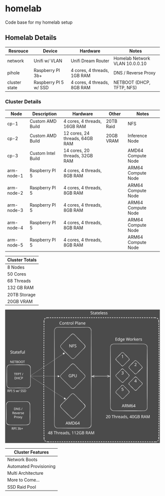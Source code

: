 # homelab

Code base for my homelab setup

## Homelab Details

| Resrouce      | Device                | Hardware                    | Notes                          |
| ------------- | --------------------- | --------------------------- | ------------------------------ |
| network       | Unifi w/ VLAN         | Unifi Dream Router          | Homelab Network VLAN 10.0.0.10 |
| pihole        | Raspberry PI 3b+      | 4 cores, 4 threads, 1GB RAM | DNS / Reverse Proxy            |
| cluster state | Raspberry PI 5 w/ SSD | 4 cores, 4 threads, 8GB RAM | NETBOOT (DHCP, TFTP, NFS)      |

### Cluster Details

| Node       | Description        | Hardware                       | Other     | Notes              |
| ---------- | ------------------ | ------------------------------ | --------- | ------------------ |
| cp-1       | Custom AMD Build   | 4 cores, 4 threads, 16GB RAM   | 20TB Raid | NFS                |
| cp-2       | Custom AMD Build   | 12 cores, 24 threads, 64GB RAM | 20GB VRAM | Inference Node     |
| cp-3       | Custom Intel Build | 14 cores, 20 threads, 32GB RAM |           | AMD64 Compute Node |
| arm-node-1 | Raspberry PI 5     | 4 cores, 4 threads, 8GB RAM    |           | ARM64 Compute Node |
| arm-node-2 | Raspberry PI 5     | 4 cores, 4 threads, 8GB RAM    |           | ARM64 Compute Node |
| arm-node-3 | Raspberry PI 5     | 4 cores, 4 threads, 8GB RAM    |           | ARM64 Compute Node |
| arm-node-4 | Raspberry PI 5     | 4 cores, 4 threads, 8GB RAM    |           | ARM64 Compute Node |
| arm-node-5 | Raspberry PI 5     | 4 cores, 4 threads, 8GB RAM    |           | ARM64 Compute Node |

| Cluster Totals |
| -------------- |
| 8 Nodes        |
| 50 Cores       |
| 68 Threads     |
| 132 GB RAM     |
| 20TB Storage   |
| 20GB VRAM      |

![alt text](diagram.svg)

| Cluster Features       |
| ---------------------- |
| Network Boots          |
| Automated Provisioning |
| Multi Architecture     |
| More to Come...        |
| SSD Raid Pool          |
